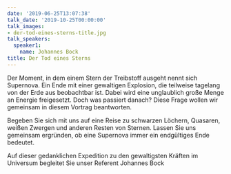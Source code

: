 ```yaml
---
date: '2019-06-25T13:07:38'
talk_date: '2019-10-25T00:00:00'
talk_images:
- der-tod-eines-sterns-title.jpg
talk_speakers:
  speaker1:
    name: Johannes Bock
title: Der Tod eines Sterns
---
```


Der Moment, in dem einem Stern der Treibstoff ausgeht nennt sich Supernova. Ein Ende mit einer gewaltigen Explosion, die teilweise tagelang von der Erde aus beobachtbar ist. Dabei wird eine unglaublich große Menge an Energie freigesetzt. Doch was passiert danach? Diese Frage wollen wir gemeinsam in diesem Vortrag beantworten.

Begeben Sie sich mit uns auf eine Reise zu schwarzen Löchern, Quasaren, weißen Zwergen und anderen Resten von Sternen. Lassen Sie uns gemeinsam ergründen, ob eine Supernova immer ein endgültiges Ende bedeutet.



Auf dieser gedanklichen Expedition zu den gewaltigsten Kräften im Universum begleitet Sie unser Referent Johannes Bock